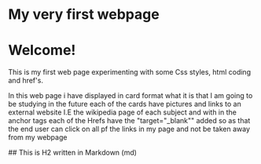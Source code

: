 # My very first webpage

<h1>Welcome!</H1>

<p>This is my first web page experimenting with some Css styles, html coding and href's.</p>

<p>In this web page i have displayed in card format what it is that I am going to be studying in the future each of the cards have pictures and links to an external website 
I.E the wikipedia page of each subject and with in the anchor tags each of the Hrefs have the "target="_blank"" added so as that the end user can click on all pf the links in my page and not be taken away from my webpage</p>
## This is H2 written in Markdown (md)